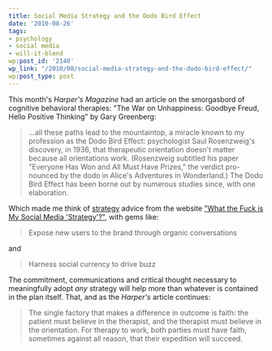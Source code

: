```yaml
---
title: Social Media Strategy and the Dodo Bird Effect
date: '2010-08-26'
tags:
- psychology
- social media
- will-it-blend
wp:post_id: '2140'
wp_link: "/2010/08/social-media-strategy-and-the-dodo-bird-effect/"
wp:post_type: post
---
```


This month's _Harper's Magazine_ had an article on the smorgasbord of cognitive behavioral therapies: "The War on Unhappiness: Goodbye Freud, Hello Positive Thinking" by Gary Greenberg:

> ...all these paths lead to the mountaintop, a miracle known to my profession as the Dodo Bird Effect: psychologist Saul Rosenzweig's discovery, in 1936, that therapeutic orientation doesn't matter because all orientations work. (Rosenzweig subtitled his paper "Everyone Has Won and All Must Have Prizes," the verdict pro- nounced by the dodo in Alice's Adventures in Wonderland.) The Dodo Bird Effect has been borne out by numerous studies since, with one elaboration.

Which made me think of [strategy](http://www.comnetwork.org/resources/jargon_s.html#Strategy) advice from the website ["What the Fuck is My Social Media 'Strategy'?"](http://whatthefuckismysocialmediastrategy.com/), with gems like:

> Expose new users to the brand through organic conversations

and

> Harness social currency to drive buzz

The commitment, communications and critical thought necessary to meaningfully adopt _any_ strategy will help more than whatever is contained in the plan itself. That, and as the _Harper's_ article continues:

> The single factory that makes a difference in outcome is faith: the patient must believe in the therapist, and the therapist must believe in the orientation. For therapy to work, both parties must have faith, sometimes against all reason, that their expedition will succeed.
